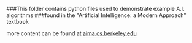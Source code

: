 ###This folder contains python files used to demonstrate example A.I. algorithms 
###found in the "Artificial Intelligence: a Modern Approach" textbook

more content can be found at [aima.cs.berkeley.edu](aima.cs.berkeley.edu)
